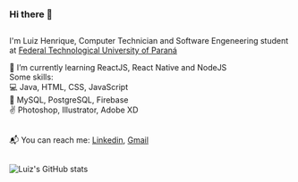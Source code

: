 ### Hi there 👋
##

I'm Luiz Henrique, Computer Technician and Software Engeneering student at [Federal Technological University of Paraná](http://portal.utfpr.edu.br/english) <br />

:seedling:  I’m currently learning ReactJS, React Native and NodeJS<br />
Some skills:<br />
:computer:  Java, HTML, CSS, JavaScript<br />
:page_facing_up:  MySQL, PostgreSQL, Firebase <br />
:v: Photoshop, Illustrator, Adobe XD<br />
## 
:mailbox_with_mail:  You can reach me: [Linkedin](https://www.linkedin.com/in/silveiralh), [Gmail](mailto:silveira.lh@gmail.com)<br />
##
![Luiz's GitHub stats](https://github-readme-stats.vercel.app/api?username=silveiralh&show_icons=true)
<!--
**silveiralh/silveiralh** is a ✨ _special_ ✨ repository because its `README.md` (this file) appears on your GitHub profile.

Here are some ideas to get you started:

- 🔭 I’m currently working on ...
- 🌱 I’m currently learning ...
- 👯 I’m looking to collaborate on ...
- 🤔 I’m looking for help with ...
- 💬 Ask me about ...
- 📫 How to reach me: ...
- 😄 Pronouns: ...
- ⚡ Fun fact: ...
-->

